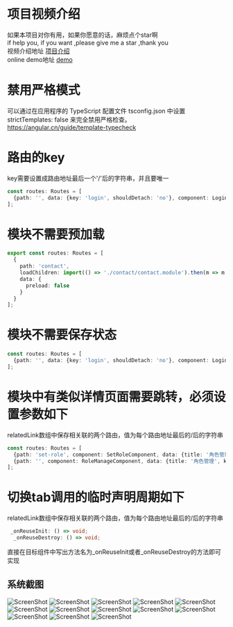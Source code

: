 # 项目视频介绍
如果本项目对你有用，如果你愿意的话，麻烦点个star啊<br>
if help you, if you want ,please give me a star ,thank you<br>
视频介绍地址 [项目介绍](https://www.bilibili.com/video/BV12B4y1T7h7/)<br>
online demo地址 [demo](http://124.71.128.53:8081/)<br>
# 禁用严格模式

可以通过在应用程序的 TypeScript 配置文件 tsconfig.json 中设置 strictTemplates: false 来完全禁用严格检查。
https://angular.cn/guide/template-typecheck
# 路由的key
key需要设置成路由地址最后一个'/'后的字符串，并且要唯一
```typescript
const routes: Routes = [
  {path: '', data: {key: 'login', shouldDetach: 'no'}, component: LoginFormComponent}
];
```


# 模块不需要预加载

```typescript
export const routes: Routes = [
  {
    path: 'contact',
    loadChildren: import(() => './contact/contact.module').then(m => m.ContactModule),
    data: {
      preload: false
    }
  }
];
```

# 模块不需要保存状态

```typescript
const routes: Routes = [
  {path: '', data: {key: 'login', shouldDetach: 'no'}, component: LoginFormComponent}
];
```

# 模块中有类似详情页面需要跳转，必须设置参数如下
relatedLink数组中保存相关联的两个路由，值为每个路由地址最后的/后的字符串
```typescript
const routes: Routes = [
  {path: 'set-role', component: SetRoleComponent, data: {title: '角色管理', key: 'set-role', relatedLink: ['role', 'set-role']}},
  {path: '', component: RoleManageComponent, data: {title: '角色管理', key: 'role', relatedLink: ['role', 'set-role']}},
];

```
# 切换tab调用的临时声明周期如下
relatedLink数组中保存相关联的两个路由，值为每个路由地址最后的/后的字符串
```typescript
 _onReuseInit: () => void;
  _onReuseDestroy: () => void;

```
直接在目标组件中写出方法名为_onReuseInit或者_onReuseDestroy的方法即可实现

## 系统截图

![ScreenShot](https://github.com/huajian123/ng-ant-admin/blob/master/projectImg/1.png)
![ScreenShot](https://github.com/huajian123/ng-ant-admin/blob/master/projectImg/2.png)
![ScreenShot](https://github.com/huajian123/ng-ant-admin/blob/master/projectImg/3.png)
![ScreenShot](https://github.com/huajian123/ng-ant-admin/blob/master/projectImg/4.jpg)
![ScreenShot](https://github.com/huajian123/ng-ant-admin/blob/master/projectImg/5.png)
![ScreenShot](https://github.com/huajian123/ng-ant-admin/blob/master/projectImg/6.png)
![ScreenShot](https://github.com/huajian123/ng-ant-admin/blob/master/projectImg/7.png)
![ScreenShot](https://github.com/huajian123/ng-ant-admin/blob/master/projectImg/8.png)
![ScreenShot](https://github.com/huajian123/ng-ant-admin/blob/master/projectImg/9.png)
![ScreenShot](https://github.com/huajian123/ng-ant-admin/blob/master/projectImg/10.png)
![ScreenShot](https://github.com/huajian123/ng-ant-admin/blob/master/projectImg/11.png)
![ScreenShot](https://github.com/huajian123/ng-ant-admin/blob/master/projectImg/12.png)
![ScreenShot](https://github.com/huajian123/ng-ant-admin/blob/master/projectImg/13.png)
